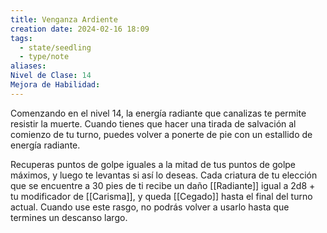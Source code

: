 ```yaml
---
title: Venganza Ardiente
creation date: 2024-02-16 18:09
tags:
  - state/seedling
  - type/note
aliases: 
Nivel de Clase: 14
Mejora de Habilidad:
---
```

Comenzando en el nivel 14, la energía radiante que canalizas te permite resistir la muerte. Cuando
tienes que hacer una tirada de salvación al comienzo de tu turno, puedes volver a ponerte de pie
con un estallido de energía radiante. 

Recuperas puntos de golpe iguales a la mitad de tus puntos de golpe máximos, y luego te levantas si así lo deseas. Cada criatura de tu elección que se encuentre a 30 pies de ti recibe un daño [[Radiante]] igual a 2d8 + tu modificador de [[Carisma]], y queda [[Cegado]] hasta el final del turno actual.
Cuando use este rasgo, no podrás volver a usarlo hasta que termines un descanso largo.
